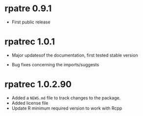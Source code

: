 # rpatre 0.9.1

* First public release

# rpatrec 1.0.1

* Major updatesof the documentation, first tested stable version

* Bug fixes concerning the imports/suggests


# rpatrec 1.0.2.90

* Added a `NEWS.md` file to track changes to the package.
* Added license file
* Update R minimum required version to work with Rcpp



